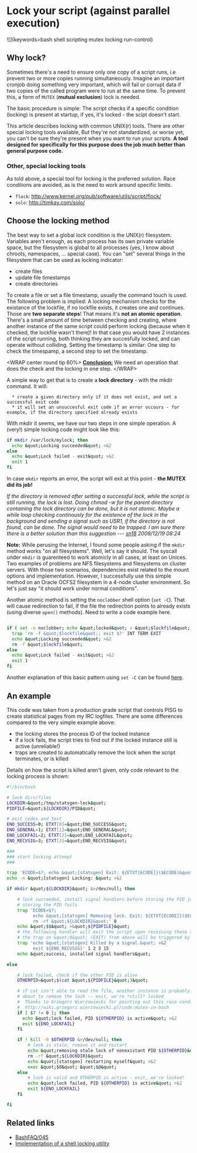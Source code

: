 # Lock your script (against parallel execution)

![](keywords>bash shell scripting mutex locking run-control)

## Why lock?

Sometimes there's a need to ensure only one copy of a script runs, i.e
prevent two or more copies running simultaneously. Imagine an important
cronjob doing something very important, which will fail or corrupt data
if two copies of the called program were to run at the same time. To
prevent this, a form of `MUTEX` (**mutual exclusion**) lock is needed.

The basic procedure is simple: The script checks if a specific condition
(locking) is present at startup, if yes, it's locked - the scipt doesn't
start.

This article describes locking with common UNIX(r) tools. There are
other special locking tools available, But they're not standardized, or
worse yet, you can't be sure they're present when you want to run your
scripts. **A tool designed for specifically for this purpose does the
job much better than general purpose code.**

### Other, special locking tools

As told above, a special tool for locking is the preferred solution.
Race conditions are avoided, as is the need to work around specific
limits.

- `flock`: <http://www.kernel.org/pub/software/utils/script/flock/>
- `solo`: <http://timkay.com/solo/>

## Choose the locking method

The best way to set a global lock condition is the UNIX(r) filesystem.
Variables aren't enough, as each process has its own private variable
space, but the filesystem is global to all processes (yes, I know about
chroots, namespaces, ... special case). You can "set" several things in
the filesystem that can be used as locking indicator:

- create files
- update file timestamps
- create directories

To create a file or set a file timestamp, usually the command touch is
used. The following problem is implied: A locking mechanism checks for
the existance of the lockfile, if no lockfile exists, it creates one and
continues. Those are **two separate steps**! That means it's **not an
atomic operation**. There's a small amount of time between checking and
creating, where another instance of the same script could perform
locking (because when it checked, the lockfile wasn't there)! In that
case you would have 2 instances of the script running, both thinking
they are succesfully locked, and can operate without colliding. Setting
the timestamp is similar: One step to check the timespamp, a second step
to set the timestamp.

\<WRAP center round tip 60%\> <u>**Conclusion:**</u> We need an
operation that does the check and the locking in one step. \</WRAP\>

A simple way to get that is to create a **lock directory** - with the
mkdir command. It will:

      * create a given directory only if it does not exist, and set a successful exit code
      * it will set an unsuccesful exit code if an error occours - for example, if the directory specified already exists

With mkdir it seems, we have our two steps in one simple operation. A
(very!) simple locking code might look like this:

``` bash
if mkdir /var/lock/mylock; then
  echo &quot;Locking succeeded&quot; >&2
else
  echo &quot;Lock failed - exit&quot; >&2
  exit 1
fi
```

In case `mkdir` reports an error, the script will exit at this point -
**the MUTEX did its job!**

*If the directory is removed after setting a successful lock, while the
script is still running, the lock is lost. Doing chmod -w for the parent
directory containing the lock directory can be done, but it is not
atomic. Maybe a while loop checking continously for the existence of the
lock in the background and sending a signal such as USR1, if the
directory is not found, can be done. The signal would need to be
trapped. I am sure there there is a better solution than this
suggestion* --- *[sn18](sunny_delhi18@yahoo.com) 2009/12/19 08:24*

**Note:** While perusing the Internet, I found some people asking if the
`mkdir` method works "on all filesystems". Well, let's say it should.
The syscall under `mkdir` is guarenteed to work atomicly in all cases,
at least on Unices. Two examples of problems are NFS filesystems and
filesystems on cluster servers. With those two scenarios, dependencies
exist related to the mount options and implementation. However, I
successfully use this simple method on an Oracle OCFS2 filesystem in a
4-node cluster environment. So let's just say "it should work under
normal conditions".

Another atomic method is setting the `noclobber` shell option
(`set -C`). That will cause redirection to fail, if the file the
redirection points to already exists (using diverse `open()` methods).
Need to write a code example here.

``` bash

if ( set -o noclobber; echo &quot;locked&quot; > &quot;$lockfile&quot;) 2> /dev/null; then
  trap 'rm -f &quot;$lockfile&quot;; exit $?' INT TERM EXIT
  echo &quot;Locking succeeded&quot; >&2
  rm -f &quot;$lockfile&quot;
else
  echo &quot;Lock failed - exit&quot; >&2
  exit 1
fi

```

Another explanation of this basic pattern using `set -C` can be found
[here](http://pubs.opengroup.org/onlinepubs/9699919799/xrat/V4_xcu_chap02.html#tag_23_02_07).

## An example

This code was taken from a production grade script that controls PISG to
create statistical pages from my IRC logfiles. There are some
differences compared to the very simple example above:

- the locking stores the process ID of the locked instance
- if a lock fails, the script tries to find out if the locked instance
  still is active (unreliable!)
- traps are created to automatically remove the lock when the script
  terminates, or is killed

Details on how the script is killed aren't given, only code relevant to
the locking process is shown:

``` bash
#!/bin/bash

# lock dirs/files
LOCKDIR=&quot;/tmp/statsgen-lock&quot;
PIDFILE=&quot;${LOCKDIR}/PID&quot;

# exit codes and text
ENO_SUCCESS=0; ETXT[0]=&quot;ENO_SUCCESS&quot;
ENO_GENERAL=1; ETXT[1]=&quot;ENO_GENERAL&quot;
ENO_LOCKFAIL=2; ETXT[2]=&quot;ENO_LOCKFAIL&quot;
ENO_RECVSIG=3; ETXT[3]=&quot;ENO_RECVSIG&quot;

###
### start locking attempt
###

trap 'ECODE=$?; echo &quot;[statsgen] Exit: ${ETXT[ECODE]}($ECODE)&quot; >&2' 0
echo -n &quot;[statsgen] Locking: &quot; >&2

if mkdir &quot;${LOCKDIR}&quot; &>/dev/null; then

    # lock succeeded, install signal handlers before storing the PID just in case 
    # storing the PID fails
    trap 'ECODE=$?;
          echo &quot;[statsgen] Removing lock. Exit: ${ETXT[ECODE]}($ECODE)&quot; >&2
          rm -rf &quot;${LOCKDIR}&quot;' 0
    echo &quot;$$&quot; >&quot;${PIDFILE}&quot; 
    # the following handler will exit the script upon receiving these signals
    # the trap on &quot;0&quot; (EXIT) from above will be triggered by this trap's &quot;exit&quot; command!
    trap 'echo &quot;[statsgen] Killed by a signal.&quot; >&2
          exit ${ENO_RECVSIG}' 1 2 3 15
    echo &quot;success, installed signal handlers&quot;

else

    # lock failed, check if the other PID is alive
    OTHERPID=&quot;$(cat &quot;${PIDFILE}&quot;)&quot;

    # if cat isn't able to read the file, another instance is probably
    # about to remove the lock -- exit, we're *still* locked
    #  Thanks to Grzegorz Wierzowiecki for pointing out this race condition on
    #  http://wiki.grzegorz.wierzowiecki.pl/code:mutex-in-bash
    if [ $? != 0 ]; then
      echo &quot;lock failed, PID ${OTHERPID} is active&quot; >&2
      exit ${ENO_LOCKFAIL}
    fi

    if ! kill -0 $OTHERPID &>/dev/null; then
        # lock is stale, remove it and restart
        echo &quot;removing stale lock of nonexistant PID ${OTHERPID}&quot; >&2
        rm -rf &quot;${LOCKDIR}&quot;
        echo &quot;[statsgen] restarting myself&quot; >&2
        exec &quot;$0&quot; &quot;$@&quot;
    else
        # lock is valid and OTHERPID is active - exit, we're locked!
        echo &quot;lock failed, PID ${OTHERPID} is active&quot; >&2
        exit ${ENO_LOCKFAIL}
    fi

fi
```

## Related links

- [BashFAQ/045](http://mywiki.wooledge.org/BashFAQ/045)
- [Implementation of a shell locking
  utility](http://wiki.grzegorz.wierzowiecki.pl/code:mutex-in-bash)
